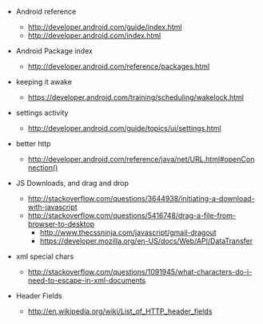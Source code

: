 * Android reference
    * http://developer.android.com/guide/index.html
    * http://developer.android.com/index.html
* Android Package index
    * http://developer.android.com/reference/packages.html
* keeping it awake
    * https://developer.android.com/training/scheduling/wakelock.html
* settings activity
    * http://developer.android.com/guide/topics/ui/settings.html
* better http
    * http://developer.android.com/reference/java/net/URL.html#openConnection()

* JS Downloads, and drag and drop
    * http://stackoverflow.com/questions/3644938/initiating-a-download-with-javascript
    * http://stackoverflow.com/questions/5416748/drag-a-file-from-browser-to-desktop
        * http://www.thecssninja.com/javascript/gmail-dragout
        * https://developer.mozilla.org/en-US/docs/Web/API/DataTransfer
* xml special chars
    * http://stackoverflow.com/questions/1091945/what-characters-do-i-need-to-escape-in-xml-documents

* Header Fields
    * http://en.wikipedia.org/wiki/List_of_HTTP_header_fields